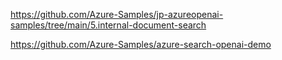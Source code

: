 https://github.com/Azure-Samples/jp-azureopenai-samples/tree/main/5.internal-document-search

https://github.com/Azure-Samples/azure-search-openai-demo